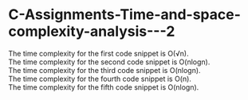 # C-Assignments-Time-and-space-complexity-analysis---2


The time complexity for the first code snippet is O(√n).<br>
The time complexity for the second code snippet is O(nlogn).<br>
The time complexity for the third code snippet is O(nlogn).<br>
The time complexity for the fourth code snippet is O(n).<br>
The time complexity for the fifth code snippet is O(nlogn).<br>
